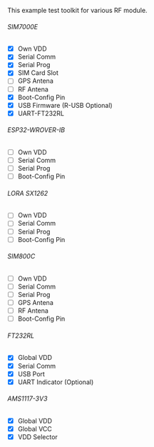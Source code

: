 This example test toolkit for various RF module.

###### SIM7000E
- [x] Own VDD
- [x] Serial Comm
- [x] Serial Prog
- [x] SIM Card Slot
- [ ] GPS Antena
- [ ] RF Antena
- [x] Boot-Config Pin
- [x] USB Firmware (R-USB Optional)
- [x] UART-FT232RL

###### ESP32-WROVER-IB
- [ ] Own VDD
- [ ] Serial Comm
- [ ] Serial Prog
- [ ] Boot-Config Pin

###### LORA SX1262
- [ ] Own VDD
- [ ] Serial Comm
- [ ] Serial Prog
- [ ] Boot-Config Pin

###### SIM800C
- [ ] Own VDD
- [ ] Serial Comm
- [ ] Serial Prog
- [ ] GPS Antena
- [ ] RF Antena
- [ ] Boot-Config Pin

###### FT232RL
- [x] Global VDD
- [x] Serial Comm
- [x] USB Port
- [x] UART Indicator (Optional)

###### AMS1117-3V3
- [x] Global VDD
- [x] Global VCC
- [x] VDD Selector